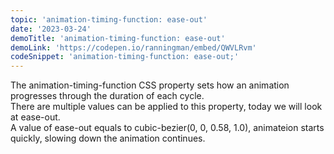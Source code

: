 ```yaml
---
topic: 'animation-timing-function: ease-out'
date: '2023-03-24'
demoTitle: 'animation-timing-function: ease-out'
demoLink: 'https://codepen.io/ranningman/embed/QWVLRvm'
codeSnippet: 'animation-timing-function: ease-out;'
---
```

The animation-timing-function CSS property sets how an animation progresses through the duration of each cycle.  
There are multiple values can be applied to this property, today we will look at ease-out.  
A value of ease-out equals to cubic-bezier(0, 0, 0.58, 1.0), animateion  starts quickly, slowing down the animation continues.